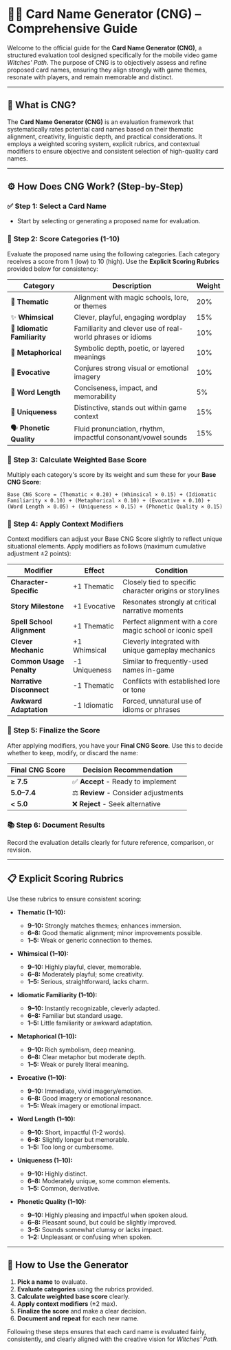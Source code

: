 # 🧙‍♀️ **Card Name Generator (CNG) – Comprehensive Guide**

Welcome to the official guide for the **Card Name Generator (CNG)**, a structured evaluation tool designed specifically for the mobile video game *Witches' Path*. The purpose of CNG is to objectively assess and refine proposed card names, ensuring they align strongly with game themes, resonate with players, and remain memorable and distinct.

---

## 📖 **What is CNG?**

The **Card Name Generator (CNG)** is an evaluation framework that systematically rates potential card names based on their thematic alignment, creativity, linguistic depth, and practical considerations. It employs a weighted scoring system, explicit rubrics, and contextual modifiers to ensure objective and consistent selection of high-quality card names.

---

## ⚙️ **How Does CNG Work? (Step-by-Step)**

### ✅ **Step 1: Select a Card Name**

- Start by selecting or generating a proposed name for evaluation.

### 📌 **Step 2: Score Categories (1-10)**

Evaluate the proposed name using the following categories. Each category receives a score from 1 (low) to 10 (high). Use the **Explicit Scoring Rubrics** provided below for consistency:

| Category                      | Description                                                    | Weight |
|-------------------------------|----------------------------------------------------------------|--------|
| 🔮 **Thematic**               | Alignment with magic schools, lore, or themes                  | 20%    |
| ✨ **Whimsical**               | Clever, playful, engaging wordplay                             | 15%    |
| 📜 **Idiomatic Familiarity**  | Familiarity and clever use of real-world phrases or idioms     | 10%    |
| 📖 **Metaphorical**           | Symbolic depth, poetic, or layered meanings                    | 10%    |
| 🎨 **Evocative**              | Conjures strong visual or emotional imagery                    | 10%    |
| 📏 **Word Length**            | Conciseness, impact, and memorability                          | 5%     |
| 🌟 **Uniqueness**             | Distinctive, stands out within game context                    | 15%    |
| 🗣️ **Phonetic Quality**       | Fluid pronunciation, rhythm, impactful consonant/vowel sounds  | 15%    |


### 🧮 **Step 3: Calculate Weighted Base Score**

Multiply each category's score by its weight and sum these for your **Base CNG Score**:

```
Base CNG Score = (Thematic × 0.20) + (Whimsical × 0.15) + (Idiomatic Familiarity × 0.10) + (Metaphorical × 0.10) + (Evocative × 0.10) + (Word Length × 0.05) + (Uniqueness × 0.15) + (Phonetic Quality × 0.15)
```

### 🎲 **Step 4: Apply Context Modifiers**

Context modifiers can adjust your Base CNG Score slightly to reflect unique situational elements. Apply modifiers as follows (maximum cumulative adjustment ±2 points):

| Modifier                   | Effect        | Condition                                                  |
| -------------------------- | ------------- | ---------------------------------------------------------- |
| **Character-Specific**     | +1 Thematic   | Closely tied to specific character origins or storylines   |
| **Story Milestone**        | +1 Evocative  | Resonates strongly at critical narrative moments           |
| **Spell School Alignment** | +1 Thematic   | Perfect alignment with a core magic school or iconic spell |
| **Clever Mechanic**        | +1 Whimsical  | Cleverly integrated with unique gameplay mechanics         |
| **Common Usage Penalty**   | -1 Uniqueness | Similar to frequently-used names in-game                   |
| **Narrative Disconnect**   | -1 Thematic   | Conflicts with established lore or tone                    |
| **Awkward Adaptation**     | -1 Idiomatic  | Forced, unnatural use of idioms or phrases                 |

### 📝 **Step 5: Finalize the Score**

After applying modifiers, you have your **Final CNG Score**. Use this to decide whether to keep, modify, or discard the name:

| Final CNG Score | Decision Recommendation              |
| --------------- | ------------------------------------ |
| **≥ 7.5**       | ✅ **Accept** - Ready to implement    |
| **5.0–7.4**     | ⚖️ **Review** - Consider adjustments |
| **< 5.0**       | ❌ **Reject** - Seek alternative      |

### 📚 **Step 6: Document Results**

Record the evaluation details clearly for future reference, comparison, or revision.

---

## 📋 **Explicit Scoring Rubrics**

Use these rubrics to ensure consistent scoring:

- **Thematic (1–10):**

  - **9–10:** Strongly matches themes; enhances immersion.
  - **6–8:** Good thematic alignment; minor improvements possible.
  - **1–5:** Weak or generic connection to themes.

- **Whimsical (1–10):**

  - **9–10:** Highly playful, clever, memorable.
  - **6–8:** Moderately playful; some creativity.
  - **1–5:** Serious, straightforward, lacks charm.

- **Idiomatic Familiarity (1–10):**

  - **9–10:** Instantly recognizable, cleverly adapted.
  - **6–8:** Familiar but standard usage.
  - **1–5:** Little familiarity or awkward adaptation.

- **Metaphorical (1–10):**

  - **9–10:** Rich symbolism, deep meaning.
  - **6–8:** Clear metaphor but moderate depth.
  - **1–5:** Weak or purely literal meaning.

- **Evocative (1–10):**

  - **9–10:** Immediate, vivid imagery/emotion.
  - **6–8:** Good imagery or emotional resonance.
  - **1–5:** Weak imagery or emotional impact.

- **Word Length (1–10):**

  - **9–10:** Short, impactful (1-2 words).
  - **6–8:** Slightly longer but memorable.
  - **1–5:** Too long or cumbersome.

- **Uniqueness (1–10):**

  - **9–10:** Highly distinct.
  - **6–8:** Moderately unique, some common elements.
  - **1–5:** Common, derivative.  

- **Phonetic Quality (1–10):**

  - **9–10:** Highly pleasing and impactful when spoken aloud.
  - **6–8:** Pleasant sound, but could be slightly improved.
  - **3–5:** Sounds somewhat clumsy or lacks impact.
  - **1–2:** Unpleasant or confusing when spoken.

---

## 🚀 **How to Use the Generator**

1. **Pick a name** to evaluate.
2. **Evaluate categories** using the rubrics provided.
3. **Calculate weighted base score** clearly.
4. **Apply context modifiers** (±2 max).
5. **Finalize the score** and make a clear decision.
6. **Document and repeat** for each new name.

Following these steps ensures that each card name is evaluated fairly, consistently, and clearly aligned with the creative vision for *Witches' Path.*
